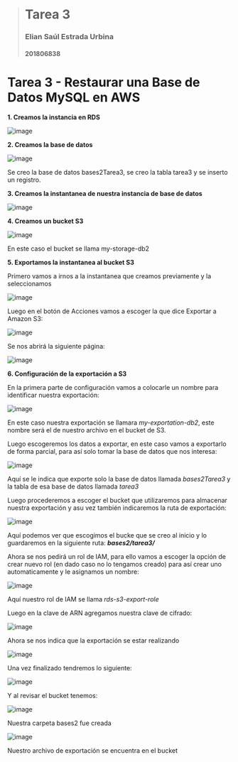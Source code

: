 > # Tarea 3
> 
> ### Elian Saúl Estrada Urbina
> 
> #### 201806838

# Tarea 3 - Restaurar una Base de Datos MySQL en AWS

**1. Creamos la instancia en RDS**

![image](./images/01.png)

**2. Creamos la base de datos**

<img src="./images/02.png" title="" alt="image" data-align="center">

Se creo la base de datos bases2Tarea3, se creo la tabla tarea3 y se inserto un registro.

**3. Creamos la instantanea de nuestra instancia de base de datos**

![image](./images/03.png)

**4. Creamos un bucket S3**

![image](./images/04.png)

En este caso el bucket se llama my-storage-db2

**5. Exportamos la instantanea al bucket S3**

Primero vamos a irnos a la instantanea que creamos previamente y la seleccionamos

![image](./images/05.png)

Luego en el botón de Acciones vamos a escoger la que dice Exportar a Amazon S3: 

![image](./images/06.png)

Se nos abrirá la siguiente página: 

![image](./images/07.png)

**6. Configuración de la exportación a S3**

En la primera parte de configuración vamos a colocarle un nombre para identificar nuestra exportación: 

![image](./images/08.png)

En este caso nuestra exportación se llamara _my-exportation-db2_, este nombre será el de nuestro archivo en el bucket de S3.

Luego escogeremos los datos a exportar, en este caso vamos a exportarlo de forma parcial, para así solo tomar la base de datos que nos interesa: 

![image](./images/09.png)

Aquí se le indica que exporte solo la base de datos llamada _bases2Tarea3_ y la tabla de esa base de datos llamada _tarea3_

Luego procederemos a escoger el bucket que utilizaremos para almacenar nuestra exportación y asu vez también indicaremos la ruta de exportación:

![image](./images/10.png)

Aquí podemos ver que escogimos el bucke que se creo al inicio y lo guardaremos en la siguiente ruta: **_bases2/tarea3/_**

Ahora se nos pedirá un rol de IAM, para ello vamos a escoger la opción de crear nuevo rol (en dado caso no lo tengamos creado) para así crear uno automaticamente y le asignamos un nombre: 

![image](./images/11.png)

Aquí nuestro rol de IAM se llama _rds-s3-export-role_

Luego en la clave de ARN agregamos nuestra clave de cifrado: 

![image](./images/12.png)

Ahora se nos indica que la exportación se estar realizando 

![image](./images/13.png)

Una vez finalizado tendremos lo siguiente: 

![image](./images/14.png)

Y al revisar el bucket tenemos: 

![image](./images/15.png)

Nuestra carpeta bases2 fue creada

![image](./images/16.png)

Nuestro archivo de exportación se encuentra en el bucket
